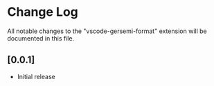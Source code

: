 # Change Log

All notable changes to the "vscode-gersemi-format" extension will be documented in this file.

## [0.0.1]

- Initial release
